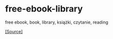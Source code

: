 # free-ebook-library

free ebook, book, library, książki, czytanie, reading

[[Source]](https://singlelogin.re/)
